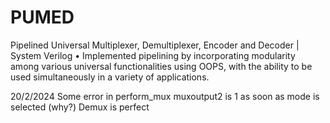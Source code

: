 # PUMED
Pipelined Universal Multiplexer, Demultiplexer, Encoder and Decoder | System Verilog 
• Implemented pipelining by incorporating modularity among various universal functionalities using OOPS, with the ability to be used simultaneously in a variety of applications.

20/2/2024
Some error in perform_mux
muxoutput2 is 1 as soon as mode is selected (why?)
Demux is perfect 
